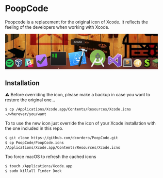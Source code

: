 # PoopCode

Poopcode is a replacement for the original icon of Xcode. It reflects the feeling of the developers when working with Xcode.

![](preview.png)

## Installation

⚠️  Before overriding the icon, please make a backup in case you want to restore the original one...

```
$ cp /Applications/Xcode.app/Contents/Resources/Xcode.icns ~/wherever/you/want
```

To to use the new icon just override the icon of your Xcode installation with the one included in this repo.

```
$ git clone https://github.com/dcordero/PoopCode.git
$ cp PoopCode/PoopCode.icns /Applications/Xcode.app/Contents/Resources/Xcode.icns
```

Too force macOS to refresh the cached icons

```
$ touch /Applications/Xcode.app
$ sudo killall Finder Dock
```


